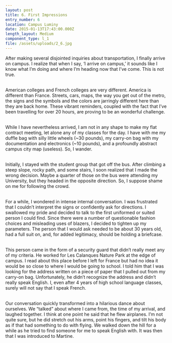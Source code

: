 ```yaml
---
layout: post
title: 6. First Impressions
entry_number: 6
location: Campus Luminy
date: 2015-01-13T17:43:00.000Z
length_layout: Medium
component_type: l_1
file: /assets/uploads/2_6.jpg
---
```

After making several disjointed inquiries about transportation, I finally arrive on campus. I realize that when I say, ‘I arrive on campus,’ it sounds like I know what I’m doing and where I’m heading now that I’ve come. This is not true. 

\
American colleges and French colleges are very different. America is different than France. Streets, cars, maps, the way you get out of the metro, the signs and the symbols and the colors are jarringly different here than they are back home. These vibrant reminders, coupled with the fact that I’ve been travelling for over 20 hours, are proving to be an wonderful challenge.

\
While I have nevertheless arrived, I am not in any shape to make my flat contract meeting, let alone any of my classes for the day. I have with me my duffle bag with silly little wheels (~30 pounds), my carry-on bag with my documentation and electronics (~10 pounds), and a profoundly abstract campus city map (useless). So, I wander. 

\
Initially, I stayed with the student group that got off the bus. After climbing a steep slope, rocky path, and some stairs, I soon realized that I made the wrong decision. Maybe a quarter of those on the bus were attending my University, but they headed in the opposite direction. So, I suppose shame on me for following the crowd.

\
For a while, I wondered in intense internal conversation. I was frustrated that I couldn’t interpret the signs or confidently ask for directions. I swallowed my pride and decided to talk to the first uniformed or suited person I could find. Since there were a number of questionable fashion choices and misleading uses of blazers, I decided to tighten up my parameters. The person that I would ask needed to be about 30 years old, had a full suit on, and, for added legitimacy, should be holding a briefcase. 

\
This person came in the form of a security guard that didn’t really meet any of my criteria. He worked for Les Calanques Nature Park at the edge of campus. I read about this place before I left for France but had no idea it would be so close to where I would be going to school. I told him that I was looking for the address written on a piece of paper that I pulled out from my carry-on bag. Unfortunately, he didn’t recognize the address and didn’t really speak English. I, even after 4 years of high school language classes, surely will not say that I speak French. 

\
Our conversation quickly transformed into a hilarious dance about ourselves. We “talked” about where I came from, the time of my arrival, and laughed together. I think at one point he said that he flew airplanes. I’m not quite sure, but he did stretch out his arms, point his fingers, and tilt his body as if that had something to do with flying. We walked down the hill for a while as he tried to find someone for me to speak English with. It was then that I was introduced to Martine. 